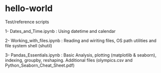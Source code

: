 # hello-world

Test/reference scripts


1- Dates_and_Time.ipynb : Using datetime and calendar
 
2- Working_with_files.ipynb : Reading and wiriting files, OS path utilities and file system shell (shutil)
 
3- Pandas_Essentials.ipynb : Basic Analysis, plotting (matplotlib & seaborn), indexing, groupby, reshaping.
Additional files (olympics.csv and Python_Seaborn_Cheat_Sheet.pdf)

